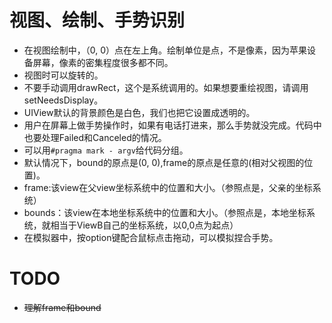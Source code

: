 # 视图、绘制、手势识别
* 在视图绘制中，（0, 0）点在左上角。绘制单位是点，不是像素，因为苹果设备屏幕，像素的密集程度很多都不同。
* 视图时可以旋转的。
* 不要手动调用drawRect，这个是系统调用的。如果想要重绘视图，请调用setNeedsDisplay。
* UIView默认的背景颜色是白色，我们也把它设置成透明的。
* 用户在屏幕上做手势操作时，如果有电话打进来，那么手势就没完成。代码中也要处理Failed和Canceled的情况。
* 可以用`#pragma mark - argv`给代码分组。
* 默认情况下，bound的原点是(0, 0),frame的原点是任意的(相对父视图的位置)。
* frame:该view在父view坐标系统中的位置和大小。（参照点是，父亲的坐标系统）
* bounds：该view在本地坐标系统中的位置和大小。（参照点是，本地坐标系统，就相当于ViewB自己的坐标系统，以0,0点为起点）
* 在模拟器中，按option键配合鼠标点击拖动，可以模拟捏合手势。

# TODO
* ~~理解frame和bound~~